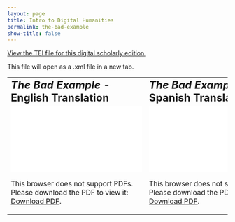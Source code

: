 ```yaml
---
layout: page
title: Intro to Digital Humanities
permalink: the-bad-example
show-title: false
---
```

<a href="assets/xml/poetry template the bad example.xml" target="_blank">View the TEI file for this digital scholarly edition.</a>
<p>This file will open as a .xml file in a new tab.</p>
<table border="0">
 <tr>
    <td><b style="font-size:24px"><i>The Bad Example</i> - English Translation</b></td>
    <td><b style="font-size:24px"><i>The Bad Example</i> - Spanish Translation</b></td>
 </tr>
 <tr>
    <td><object data="assets/pdfs/the-bad-example-english.pdf" type="application/pdf" width="500px" height="600px">
    <embed src="assets/pdfs/the-bad-example-english.pdf">
        <p>This browser does not support PDFs. Please download the PDF to view it: <a href="assets/pdfs/the-bad-example-english.pdf">Download PDF</a>.</p>
    </embed>
</object>
</td>
    <td><object data="assets/pdfs/the-bad-example-spanish.pdf" type="application/pdf" width="500px" height="600px">
    <embed src="assets/pdfs/the-bad-example-spanish.pdf">
        <p>This browser does not support PDFs. Please download the PDF to view it: <a href="assets/pdfs/the-bad-example-spanish.pdf">Download PDF</a>.</p>
    </embed>
</object></td>
 </tr>
</table>


